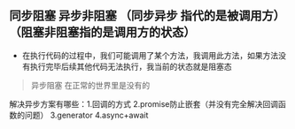 ## 同步阻塞 异步非阻塞  （同步异步 指代的是被调用方） （阻塞非阻塞指的是调用方的状态）
- 在执行代码的过程中，我们可能调用了某个方法，我调用此方法，如果方法没有执行完毕后续其他代码无法执行，我当前的状态就是阻塞态

> 异步阻塞 在正常的世界里是没有的

解决异步方案有哪些：1.回调的方式  2.promise防止嵌套（并没有完全解决回调函数的问题） 3.generator 4.async+await